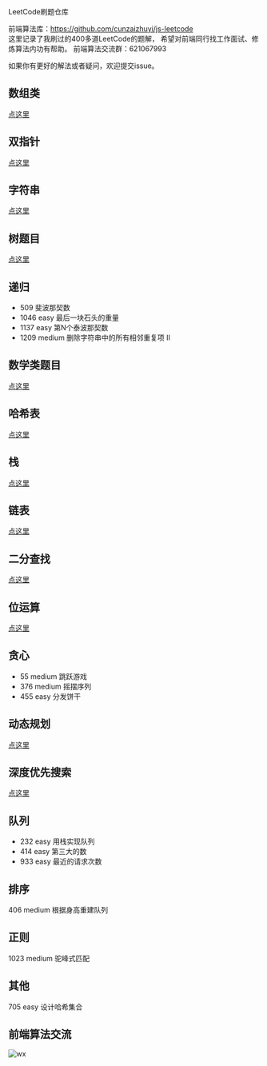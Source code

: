 LeetCode刷题仓库

前端算法库：https://github.com/cunzaizhuyi/js-leetcode  
这里记录了我刷过的400多道LeetCode的题解，
希望对前端同行找工作面试、修炼算法内功有帮助。
前端算法交流群：621067993

如果你有更好的解法或者疑问，欢迎提交issue。



## 数组类

[点这里](数组题目.md)

## 双指针  

[点这里](双指针.md)


## 字符串

[点这里](字符串题目.md)

## 树题目
[点这里](树题目.md)


## 递归
* 509 斐波那契数
* 1046 easy 最后一块石头的重量
* 1137 easy 第N个泰波那契数
* 1209 medium 删除字符串中的所有相邻重复项 II

## 数学类题目

[点这里](数学类题目.md)

## 哈希表

[点这里](哈希表题目.md)

## 栈

[点这里](栈题目.md)

## 链表

[点这里](链表题目.md)

## 二分查找


[点这里](二分查找.md)

## 位运算

[点这里](位运算.md)

## 贪心
* 55 medium 跳跃游戏
* 376 medium 摇摆序列
* 455 easy 分发饼干

## 动态规划

[点这里](动态规划.md)

## 深度优先搜索

[点这里](DFS.md)

## 队列
* 232 easy 用栈实现队列
* 414 easy 第三大的数
* 933 easy 最近的请求次数

## 排序
406 medium 根据身高重建队列

## 正则
1023 medium 驼峰式匹配

## 其他
705 easy 设计哈希集合


## 前端算法交流
![wx](https://github.com/cunzaizhuyi/js-leetcode/blob/master/img/fe-algo.jpeg)